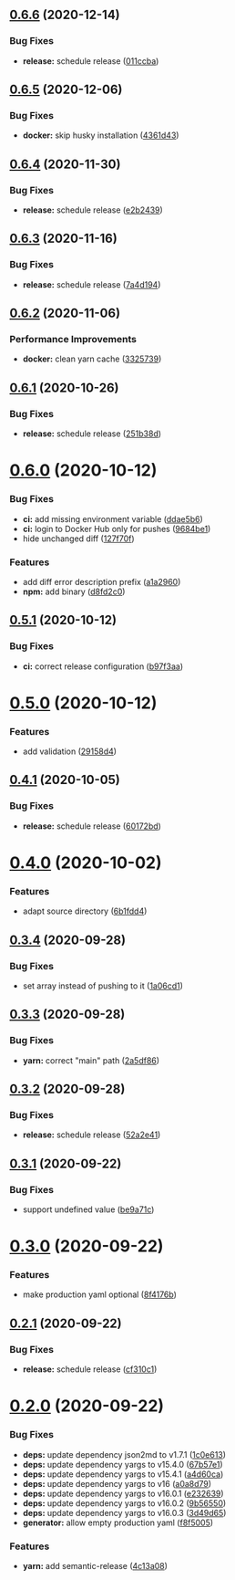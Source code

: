 ## [0.6.6](https://github.com/dargmuesli/dargstack_rgen/compare/0.6.5...0.6.6) (2020-12-14)


### Bug Fixes

* **release:** schedule release ([011ccba](https://github.com/dargmuesli/dargstack_rgen/commit/011ccba38ce9b3840195e43a800f103e67e21d2e))

## [0.6.5](https://github.com/dargmuesli/dargstack_rgen/compare/0.6.4...0.6.5) (2020-12-06)


### Bug Fixes

* **docker:** skip husky installation ([4361d43](https://github.com/dargmuesli/dargstack_rgen/commit/4361d4320db03439d96d23f238a81748ce467222))

## [0.6.4](https://github.com/dargmuesli/dargstack_rgen/compare/0.6.3...0.6.4) (2020-11-30)


### Bug Fixes

* **release:** schedule release ([e2b2439](https://github.com/dargmuesli/dargstack_rgen/commit/e2b2439ca20a2f1d63f9df4158d5ae348d1b99c9))

## [0.6.3](https://github.com/dargmuesli/dargstack_rgen/compare/0.6.2...0.6.3) (2020-11-16)


### Bug Fixes

* **release:** schedule release ([7a4d194](https://github.com/dargmuesli/dargstack_rgen/commit/7a4d194e05001cb0e368e889f9a875aa879f4010))

## [0.6.2](https://github.com/dargmuesli/dargstack_rgen/compare/0.6.1...0.6.2) (2020-11-06)


### Performance Improvements

* **docker:** clean yarn cache ([3325739](https://github.com/dargmuesli/dargstack_rgen/commit/33257397d53ea3438fa155ba884aba49dca42a3b))

## [0.6.1](https://github.com/dargmuesli/dargstack_rgen/compare/0.6.0...0.6.1) (2020-10-26)


### Bug Fixes

* **release:** schedule release ([251b38d](https://github.com/dargmuesli/dargstack_rgen/commit/251b38d0700933ed6c1395896253bd7834ec11c2))

# [0.6.0](https://github.com/dargmuesli/dargstack_rgen/compare/0.5.1...0.6.0) (2020-10-12)


### Bug Fixes

* **ci:** add missing environment variable ([ddae5b6](https://github.com/dargmuesli/dargstack_rgen/commit/ddae5b68a7fb545a356240b1a5a0ceab83db180e))
* **ci:** login to Docker Hub only for pushes ([9684be1](https://github.com/dargmuesli/dargstack_rgen/commit/9684be1d3a0115c71faa9467c6f9e6569dd27cd8))
* hide unchanged diff ([127f70f](https://github.com/dargmuesli/dargstack_rgen/commit/127f70ffe51c10828d7d2adb8939073f707db3d7))


### Features

* add diff error description prefix ([a1a2960](https://github.com/dargmuesli/dargstack_rgen/commit/a1a2960ebbea97d1d733cde16b6193c6cf88e6c8))
* **npm:** add binary ([d8fd2c0](https://github.com/dargmuesli/dargstack_rgen/commit/d8fd2c0494c9dd3ac3e0deee9c9103cd042af9aa))

## [0.5.1](https://github.com/dargmuesli/dargstack_rgen/compare/0.5.0...0.5.1) (2020-10-12)


### Bug Fixes

* **ci:** correct release configuration ([b97f3aa](https://github.com/dargmuesli/dargstack_rgen/commit/b97f3aa3b2709c94469598dfc47ec7ff34a0eb8a))

# [0.5.0](https://github.com/dargmuesli/dargstack_rgen/compare/0.4.1...0.5.0) (2020-10-12)


### Features

* add validation ([29158d4](https://github.com/dargmuesli/dargstack_rgen/commit/29158d4a8223444720286f9c8a5136f6a1e6c437))

## [0.4.1](https://github.com/dargmuesli/dargstack_rgen/compare/0.4.0...0.4.1) (2020-10-05)


### Bug Fixes

* **release:** schedule release ([60172bd](https://github.com/dargmuesli/dargstack_rgen/commit/60172bdb2889f4bff0251a36d970693eeb4f64c3))

# [0.4.0](https://github.com/dargmuesli/dargstack_rgen/compare/0.3.4...0.4.0) (2020-10-02)


### Features

* adapt source directory ([6b1fdd4](https://github.com/dargmuesli/dargstack_rgen/commit/6b1fdd42a9e292e76d9a7831e69417bf3bf88444))

## [0.3.4](https://github.com/dargmuesli/dargstack_rgen/compare/0.3.3...0.3.4) (2020-09-28)


### Bug Fixes

* set array instead of pushing to it ([1a06cd1](https://github.com/dargmuesli/dargstack_rgen/commit/1a06cd1a5961d28fccca2d16171845447f306fa0))

## [0.3.3](https://github.com/dargmuesli/dargstack_rgen/compare/0.3.2...0.3.3) (2020-09-28)


### Bug Fixes

* **yarn:** correct "main" path ([2a5df86](https://github.com/dargmuesli/dargstack_rgen/commit/2a5df86878caf2337ea9da11059849d0f0793464))

## [0.3.2](https://github.com/dargmuesli/dargstack_rgen/compare/0.3.1...0.3.2) (2020-09-28)


### Bug Fixes

* **release:** schedule release ([52a2e41](https://github.com/dargmuesli/dargstack_rgen/commit/52a2e413b40c4d58ddc5a907911708bc1c089113))

## [0.3.1](https://github.com/dargmuesli/dargstack_rgen/compare/0.3.0...0.3.1) (2020-09-22)


### Bug Fixes

* support undefined value ([be9a71c](https://github.com/dargmuesli/dargstack_rgen/commit/be9a71cd6dc86bd5d35b071a33f63da46fea8a4a))

# [0.3.0](https://github.com/dargmuesli/dargstack_rgen/compare/0.2.1...0.3.0) (2020-09-22)


### Features

* make production yaml optional ([8f4176b](https://github.com/dargmuesli/dargstack_rgen/commit/8f4176b82a08b4140fe515ad3268043c8226aa5b))

## [0.2.1](https://github.com/dargmuesli/dargstack_rgen/compare/0.2.0...0.2.1) (2020-09-22)


### Bug Fixes

* **release:** schedule release ([cf310c1](https://github.com/dargmuesli/dargstack_rgen/commit/cf310c16e270ad30c3a8dba012f62d24d5af1c45))

# [0.2.0](https://github.com/dargmuesli/dargstack_rgen/compare/0.1.0...0.2.0) (2020-09-22)


### Bug Fixes

* **deps:** update dependency json2md to v1.7.1 ([1c0e613](https://github.com/dargmuesli/dargstack_rgen/commit/1c0e613fe65b1c83ce8b4895ed1407626a3bece5))
* **deps:** update dependency yargs to v15.4.0 ([67b57e1](https://github.com/dargmuesli/dargstack_rgen/commit/67b57e14cc74eda7eafda21c79e7dcf2e9b9a440))
* **deps:** update dependency yargs to v15.4.1 ([a4d60ca](https://github.com/dargmuesli/dargstack_rgen/commit/a4d60ca2f10aaaa64e3b4960b89ead6ade7538e1))
* **deps:** update dependency yargs to v16 ([a0a8d79](https://github.com/dargmuesli/dargstack_rgen/commit/a0a8d79b16a23e31cd7a4355d53cb170894c1c50))
* **deps:** update dependency yargs to v16.0.1 ([e232639](https://github.com/dargmuesli/dargstack_rgen/commit/e232639c3978bd478ef67ace87d10926a442dd49))
* **deps:** update dependency yargs to v16.0.2 ([9b56550](https://github.com/dargmuesli/dargstack_rgen/commit/9b565503f97cd41e17c923e8d756a196fb6f1cc7))
* **deps:** update dependency yargs to v16.0.3 ([3d49d65](https://github.com/dargmuesli/dargstack_rgen/commit/3d49d656db39db7d867ffbed0164295c1e88acd3))
* **generator:** allow empty production yaml ([f8f5005](https://github.com/dargmuesli/dargstack_rgen/commit/f8f50053c8960ddc1e0eeacf7f827ee5d8780931))


### Features

* **yarn:** add semantic-release ([4c13a08](https://github.com/dargmuesli/dargstack_rgen/commit/4c13a08983a429c9fd78bc3c0e2d33b9ba84b83e))
